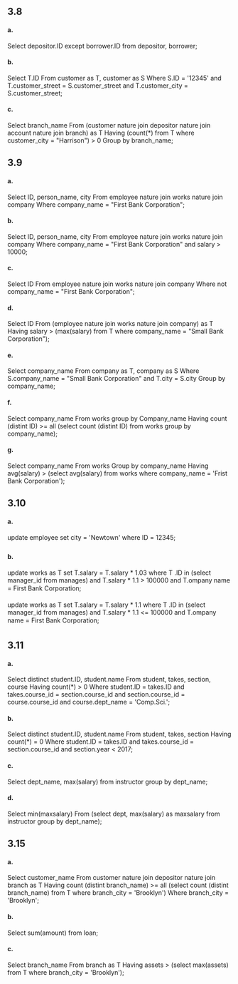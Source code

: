## 3.8

#### a.

Select depositor.ID except borrower.ID from depositor, borrower;

#### b.

Select T.ID
From customer as T, customer as S
Where S.ID = '12345' and T.customer_street = S.customer_street and T.customer_city = S.customer_street;

#### c.

Select branch_name
From (customer nature join depositor nature join account nature join branch) as T
Having (count(\*) from T where customer_city = "Harrison") > 0
Group by branch_name;

## 3.9

#### a.

Select ID, person_name, city
From employee nature join works nature join company
Where company_name = "First Bank Corporation";

#### b.

Select ID, person_name, city
From employee nature join works nature join company
Where company_name = "First Bank Corporation" and salary > 10000;

#### c.

Select ID
From employee nature join works nature join company
Where not company_name = "First Bank Corporation";

#### d.

Select ID
From (employee nature join works nature join company) as T
Having salary > (max(salary) from T where company_name = "Small Bank Corporation");

#### e.

Select company_name
From company as T, company as S
Where S.company_name = "Small Bank Corporation" and T.city = S.city
Group by company_name;

#### f.

Select company_name
From works group by Company_name
Having count (distint ID) >= all (select count (distint ID) from works group by company_name);

#### g.

Select company_name
From works
Group by company_name
Having avg(salary) > (select avg(salary) from works where company_name = 'Frist Bank Corporation');

## 3.10

#### a.

update employee set city = 'Newtown' where ID = 12345;

#### b.

update works as T
set T.salary = T.salary * 1.03 
where T .ID in (select manager_id from manages)
			and T.salary * 1.1 > 100000
			and T.ompany name = First Bank Corporation;

update works as T
set T.salary = T.salary * 1.1
where T .ID in (select manager_id from manages)
			and T.salary * 1.1 <= 100000
			and T.ompany name = First Bank Corporation;

## 3.11

#### a.

Select distinct student.ID, student.name
From student, takes, section, course
Having count(\*) > 0
Where student.ID = takes.ID and takes.course_id = section.course_id
				and section.course_id = course.course_id and course.dept_name = 'Comp.Sci.';

#### b.

Select distinct student.ID, student.name
From student, takes, section
Having count(\*) = 0
Where student.ID = takes.ID and takes.course_id = section.course_id
				and section.year < 2017;

#### c.

Select dept_name, max(salary) from instructor group by dept_name;

#### d.

Select min(maxsalary)
From (select dept, max(salary) as maxsalary from instructor group by dept_name);

## 3.15

#### a.

Select customer_name
From customer nature join depositor nature join branch as T
Having count (distint branch_name) >= all (select count (distint branch_name) from T where branch_city = 'Brooklyn')
Where branch_city = 'Brooklyn';

#### b.

Select sum(amount) from loan;

#### c.

Select branch_name
From branch as T
Having assets > (select max(assets) from T where branch_city = 'Brooklyn');